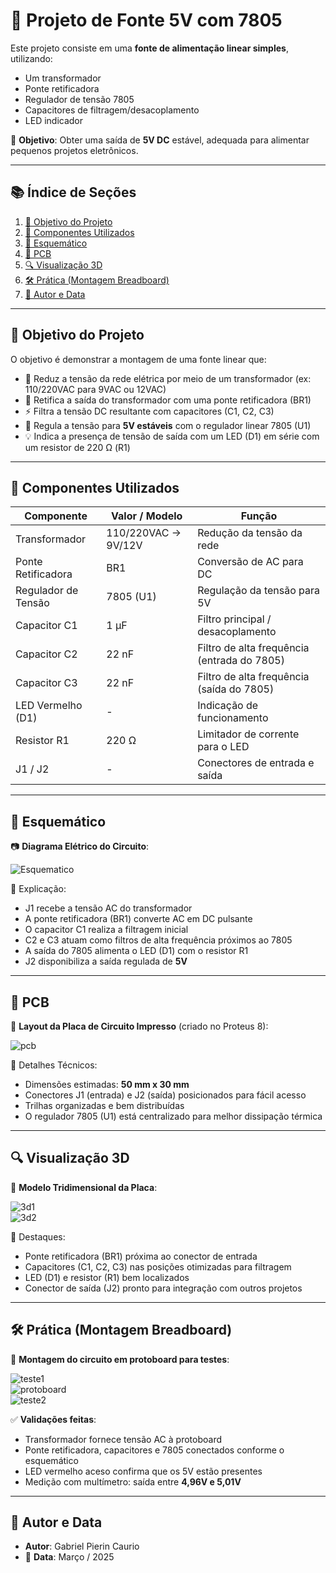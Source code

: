 # 🔌 Projeto de Fonte 5V com 7805

Este projeto consiste em uma **fonte de alimentação linear simples**, utilizando:

- Um transformador
- Ponte retificadora
- Regulador de tensão 7805
- Capacitores de filtragem/desacoplamento
- LED indicador

🎯 **Objetivo**: Obter uma saída de **5V DC** estável, adequada para alimentar pequenos projetos eletrônicos.

---

## 📚 Índice de Seções

1. [🎯 Objetivo do Projeto](#-objetivo-do-projeto)
2. [🧰 Componentes Utilizados](#-componentes-utilizados)
3. [📘 Esquemático](#-esquemático)
4. [🧩 PCB](#-pcb)
5. [🔍 Visualização 3D](#-visualização-3d)
6. [🛠️ Prática (Montagem Breadboard)](#️-prática-montagem-breadboard)
7. [👤 Autor e Data](#-autor-e-data)

---

## 🎯 Objetivo do Projeto

O objetivo é demonstrar a montagem de uma fonte linear que:

- 🔻 Reduz a tensão da rede elétrica por meio de um transformador (ex: 110/220VAC para 9VAC ou 12VAC)  
- 🔁 Retifica a saída do transformador com uma ponte retificadora (BR1)  
- ⚡ Filtra a tensão DC resultante com capacitores (C1, C2, C3)  
- 🔧 Regula a tensão para **5V estáveis** com o regulador linear 7805 (U1)  
- 💡 Indica a presença de tensão de saída com um LED (D1) em série com um resistor de 220 Ω (R1)

---

## 🧰 Componentes Utilizados

| Componente       | Valor / Modelo      | Função                                      |
|------------------|---------------------|---------------------------------------------|
| Transformador     | 110/220VAC → 9V/12V | Redução da tensão da rede                   |
| Ponte Retificadora | BR1                | Conversão de AC para DC                     |
| Regulador de Tensão | 7805 (U1)         | Regulação da tensão para 5V                 |
| Capacitor C1       | 1 µF               | Filtro principal / desacoplamento           |
| Capacitor C2       | 22 nF              | Filtro de alta frequência (entrada do 7805) |
| Capacitor C3       | 22 nF              | Filtro de alta frequência (saída do 7805)   |
| LED Vermelho (D1)  | -                  | Indicação de funcionamento                  |
| Resistor R1        | 220 Ω              | Limitador de corrente para o LED            |
| J1 / J2            | -                  | Conectores de entrada e saída               |

---

## 📘 Esquemático

📷 **Diagrama Elétrico do Circuito**:

![Esquematico](Portfólio/Esquematico/captura_de_tela2.png)

🔌 Explicação:
- J1 recebe a tensão AC do transformador  
- A ponte retificadora (BR1) converte AC em DC pulsante  
- O capacitor C1 realiza a filtragem inicial  
- C2 e C3 atuam como filtros de alta frequência próximos ao 7805  
- A saída do 7805 alimenta o LED (D1) com o resistor R1  
- J2 disponibiliza a saída regulada de **5V**

---

## 🧩 PCB

📐 **Layout da Placa de Circuito Impresso** (criado no Proteus 8):

![pcb](Portfólio/PCB/captura.png)

📝 Detalhes Técnicos:
- Dimensões estimadas: **50 mm x 30 mm**
- Conectores J1 (entrada) e J2 (saída) posicionados para fácil acesso
- Trilhas organizadas e bem distribuídas
- O regulador 7805 (U1) está centralizado para melhor dissipação térmica

---

## 🔍 Visualização 3D

🧱 **Modelo Tridimensional da Placa**:

![3d1](Portfólio/3D/captura3d1.png)  
![3d2](Portfólio/3D/captura3d2.png)

🔎 Destaques:
- Ponte retificadora (BR1) próxima ao conector de entrada  
- Capacitores (C1, C2, C3) nas posições otimizadas para filtragem  
- LED (D1) e resistor (R1) bem localizados  
- Conector de saída (J2) pronto para integração com outros projetos

---

## 🛠️ Prática (Montagem Breadboard)

📸 **Montagem do circuito em protoboard para testes**:

![teste1](Portfólio/Pratica/imagem1.jpg)  
![protoboard](Portfólio/Pratica/imagem3.jpg)  
![teste2](Portfólio/Pratica/imagem2.jpg)

✅ **Validações feitas**:
- Transformador fornece tensão AC à protoboard  
- Ponte retificadora, capacitores e 7805 conectados conforme o esquemático  
- LED vermelho aceso confirma que os 5V estão presentes  
- Medição com multímetro: saída entre **4,96V e 5,01V**

---

## 👤 Autor e Data

- **Autor**: Gabriel Pierin Caurio  
- 📅 **Data**: Março / 2025

